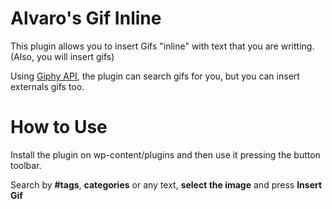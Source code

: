 Alvaro's Gif Inline
==========

This plugin allows you to insert Gifs "inline" with text that you are writting. (Also, you will insert gifs)

Using [Giphy API](http://giphy.com/), the plugin can search gifs for you, but you can insert externals gifs too. 


How to Use
=====

Install the plugin on wp-content/plugins and then use it pressing the button toolbar.

Search by **#tags**, **categories** or any text, **select the image** and press **Insert Gif**
